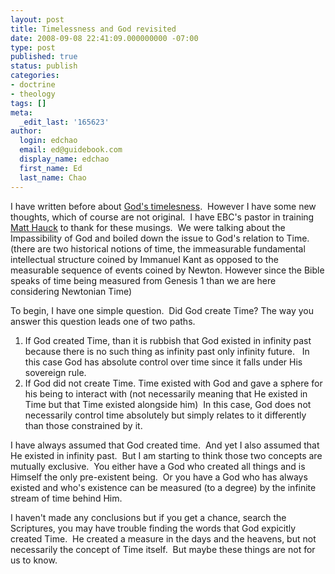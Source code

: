 ```yaml
---
layout: post
title: Timelessness and God revisited
date: 2008-09-08 22:41:09.000000000 -07:00
type: post
published: true
status: publish
categories:
- doctrine
- theology
tags: []
meta:
  _edit_last: '165623'
author:
  login: edchao
  email: ed@guidebook.com
  display_name: edchao
  first_name: Ed
  last_name: Chao
---
```

<p>I have written before about <a href="http://edchao.wordpress.com/2007/04/18/the-intimacy-and-timelessnes-of-god/">God's timelesness</a>.  However I have some new thoughts, which of course are not original.  I have EBC's pastor in training <a title="Matt Hauck" href="http://matthauck.blogspot.com/">Matt Hauck</a> to thank for these musings.  We were talking about the Impassibility of God and boiled down the issue to God's relation to Time. (there are two historical notions of time, the immeasurable fundamental intellectual structure coined by Immanuel Kant as opposed to the measurable sequence of events coined by Newton. However since the Bible speaks of time being measured from Genesis 1 than we are here considering Newtonian Time)</p>
<p>To begin, I have one simple question.  Did God create Time? The way you answer this question leads one of two paths.</p>
<ol>
<li>If God created Time, than it is rubbish that God existed in infinity past because there is no such thing as infinity past only infinity future.   In this case God has absolute control over time since it falls under His sovereign rule.</li>
<li>If God did not create Time. Time existed with God and gave a sphere for his being to interact with (not necessarily meaning that He existed in Time but that Time existed alongside him)  In this case, God does not necessarily control time absolutely but simply relates to it differently than those constrained by it.</li>
</ol>
<p>I have always assumed that God created time.  And yet I also assumed that He existed in infinity past.  But I am starting to think those two concepts are mutually exclusive.  You either have a God who created all things and is Himself the only pre-existent being.  Or you have a God who has always existed and who's existence can be measured (to a degree) by the infinite stream of time behind Him.</p>
<p>I haven't made any conclusions but if you get a chance, search the Scriptures, you may have trouble finding the words that God expicitly created Time.  He created a measure in the days and the heavens, but not necessarily the concept of Time itself.  But maybe these things are not for us to know.</p>
